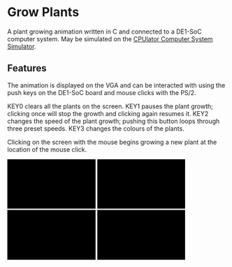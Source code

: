 # Grow Plants

A plant growing animation written in C and connected to a DE1-SoC computer system.
May be simulated on the [CPUlator Computer System Simulator](https://cpulator.01xz.net/?sys=arm-de1soc).

## Features
The animation is displayed on the VGA and can be interacted with using the push keys on the DE1-SoC board and mouse clicks with the PS/2. 

KEY0 clears all the plants on the screen.
KEY1 pauses the plant growth; clicking once will stop the growth and clicking again resumes it. 
KEY2 changes the speed of the plant growth; pushing this button loops through three preset speeds. 
KEY3 changes the colours of the plants.

Clicking on the screen with the mouse begins growing a new plant at the location of the mouse click.

<img src="./assets/plants-1.gif" width=40% height=40%> <img src="./assets/plants-2.gif" width=40% height=40%>
<img src="./assets/plants-3.gif" width=40% height=40%> <img src="./assets/plants-4.gif" width=40% height=40%>
